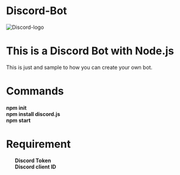 # Discord-Bot

<img src="https://assets-global.website-files.com/6257adef93867e50d84d30e2/6257d23c5fb25be7e0b6e220_Open%20Source%20Projects%20_%20Discord-7.svg" alt="Discord-logo">
<h1> 
This is a Discord Bot with Node.js</h1>
<p>
This is just and sample to how you can create your own bot. </p>

<h1>
Commands</h1>
<h4>
npm init <br>
npm install discord.js <br>
npm start </h4>

<h1>
Requirement </h1>
<h4>
<ul>
Discord Token <br>
Discord client ID </ul>
</h4>
